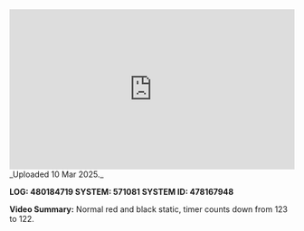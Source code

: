 
<iframe 
  src="https://drive.google.com/file/d/1Z5ckzUIYCG9AjAfEuVIzyFVaqqMJR0oJ/preview"  
  style="width:100%; aspect-ratio:16/9; border:0;"
  allowfullscreen>
</iframe>
_Uploaded 10 Mar 2025._

**LOG: 480184719
SYSTEM: 571081
SYSTEM ID: 478167948**

**Video Summary:** Normal red and black static, timer counts down from 123 to 122.